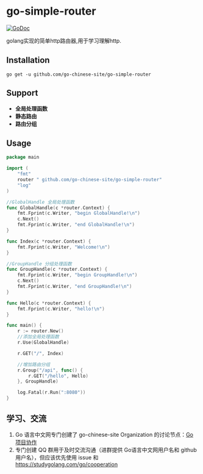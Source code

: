 # go-simple-router
[![GoDoc](https://godoc.org/github.com/go-chinese-site/go-simple-router?status.svg)](http://godoc.org/github.com/go-chinese-site/go-simple-router)

golang实现的简单http路由器,用于学习理解http.

## Installation

    go get -u github.com/go-chinese-site/go-simple-router

## Support

* **全局处理函数**
* **静态路由**
* **路由分组**

## Usage

```go
package main

import (
	"fmt"
	router " github.com/go-chinese-site/go-simple-router"
	"log"
)

//GlobalHandle 全局处理函数
func GlobalHandle(c *router.Context) {
	fmt.Fprint(c.Writer, "begin GlobalHandle!\n")
	c.Next()
	fmt.Fprint(c.Writer, "end GlobalHandle!\n")
}

func Index(c *router.Context) {
	fmt.Fprint(c.Writer, "Welcome!\n")
}

//GroupHandle 分组处理函数
func GroupHandle(c *router.Context) {
	fmt.Fprint(c.Writer, "begin GroupHandle!\n")
	c.Next()
	fmt.Fprint(c.Writer, "end GroupHandle!\n")
}

func Hello(c *router.Context) {
	fmt.Fprint(c.Writer, "hello!\n")
}

func main() {
	r := router.New()
	//添加全局处理函数
	r.Use(GlobalHandle)

	r.GET("/", Index)

	//增加路由分组
	r.Group("/api", func() {
		r.GET("/hello", Hello)
	}, GroupHandle)

	log.Fatal(r.Run(":8080"))
}

```

## 学习、交流

1. Go 语言中文网专门创建了 go-chinese-site Organization 的讨论节点：[Go项目协作](https://studygolang.com/go/cooperation)
2. 专门创建 QQ 群用于及时交流沟通（进群提供 Go语言中文网用户名和 github 用户名），但应该优先使用 issue 和 https://studygolang.com/go/cooperation 

